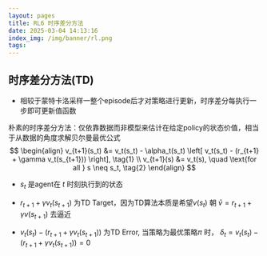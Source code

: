 ```yaml
---
layout: pages
title: RL6 时序差分方法
date: 2025-03-04 14:13:16
index_img: /img/banner/rl.png 
tags:
---
```


## 时序差分方法(TD)

* 相较于蒙特卡洛采样一整个episode后才对策略进行更新，时序差分每执行一步即可更新值函数

朴素的时序差分方法：仅依靠数据而非模型来估计在给定policy的状态价值，相当于从数据的角度求解贝尔曼最优公式
$$
\begin{align}
v_{t+1}(s_t) &= v_t(s_t) - \alpha_t(s_t) \left[ v_t(s_t) - (r_{t+1} + \gamma v_t(s_{t+1})) \right], \tag{1} \\
v_{t+1}(s) &= v_t(s), \quad \text{for all } s \neq s_t, \tag{2}
\end{align}
$$

* $s_t$ 是agent在 $t$ 时刻执行到的状态 

* $r_{t+1} + \gamma v_t(s_{t+1})$ 为TD Target，因为TD算法本质是希望$v(s_t)$ 朝 $\bar{v} = r_{t+1} + \gamma v(s_{t+ 1})$ 去逼近
* $v_t(s_t) - (r_{t+1} + \gamma v_t(s_{t+1}))$ 为TD Error, 当策略为最优策略$\pi$ 时， $\delta_t = v_t(s_t) - (r_{t+1} + \gamma v_t(s_{t+1})) = 0$

